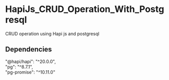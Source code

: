 # HapiJs_CRUD_Operation_With_Postgresql
CRUD operation using Hapi js and postgresql
## Dependencies
 "@hapi/hapi": "^20.0.0",\
 "pg": "^8.7.1",\
 "pg-promise": "^10.11.0"
